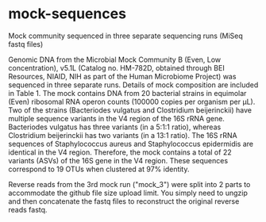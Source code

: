# mock-sequences
Mock community sequenced in three separate sequencing runs  (MiSeq fastq files)

Genomic DNA from the Microbial Mock Community B (Even, Low concentration), v5.1L (Catalog no. HM-782D, obtained through BEI Resources, NIAID, NIH as part of the Human Microbiome Project) was sequenced in three separate runs. Details of mock composition are included in Table 1. The mock contains DNA from 20 bacterial strains in equimolar (Even) ribosomal RNA operon counts (100000 copies per organism per µL). Two of the strains (Bacteriodes vulgatus and Clostridium beijerinckii) have multiple sequence variants in the V4 region of the 16S rRNA gene. Bacteriodes vulgatus has three variants (in a 5:1:1 ratio), whereas Clostridium beijerinckii has two variants (in a 13:1 ratio). The 16S rRNA sequences of Staphylococcus aureus and Staphylococcus epidermidis are identical in the V4 region. Therefore, the mock contains a total of 22 variants (ASVs) of the 16S gene in the V4 region. These sequences correspond to 19 OTUs when clustered at 97\% identity.

Reverse reads from the 3rd mock run ("mock_3") were split into 2 parts to accommodate the github file size upload limit. You simply need to ungzip and then concatenate the fastq files to reconstruct the original reverse reads fastq.
